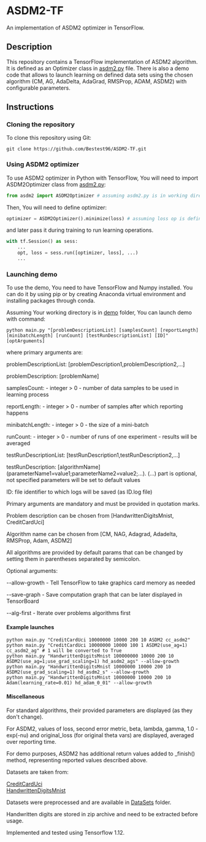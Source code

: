 # ASDM2-TF
An implementation of ASDM2 optimizer in TensorFlow. 

## Description
This repository contains a TensorFlow implementation of ASDM2 algorithm. It is defined
as an Optimizer class in [asdm2.py](asdm2.py) file. There is also a demo
code that allows to launch learning on defined data sets using the chosen algorithm
(CM, AG, AdaDelta, AdaGrad, RMSProp, ADAM, ASDM2) with configurable parameters. 

## Instructions
### Cloning the repository
To clone this repository using Git:
```
git clone https://github.com/Bestest96/ASDM2-TF.git
```
### Using ASDM2 optimizer
To use ASDM2 optimizer in Python with TensorFlow, You will need to 
import ASDM2Optimizer class from [asdm2.py](asdm2.py):
```python
from asdm2 import ASDM2Optimizer # assuming asdm2.py is in working directory
```
Then, You will need to define optimizer:
```python
optimizer = ASDM2Optimizer().minimize(loss) # assuming loss op is defined earlier
```
and later pass it during training to run learning operations.
```python
with tf.Session() as sess:
    ...
    opt, loss = sess.run([optimizer, loss], ...)
    ...
```
### Launching demo
To use the demo, You need to have TensorFlow and Numpy installed. You can do it
by using pip or by creating Anaconda virtual environment and installing packages
through conda. 

Assuming Your working directory is in [demo](/demo) folder, You can launch demo
with command:
```
python main.py "[problemDescriptionList] [samplesCount] [reportLength] [minibatchLength] [runCount] [testRunDescriptionList] [ID]" [optArguments]
```
where primary arguments are:

problemDescriptionList: \[problemDescription1,problemDescription2,...\]	

problemDescription: \[problemName\]
	
samplesCount: - integer > 0 - number of data samples to be used in learning process

reportLength: - integer > 0 - number of samples after which reporting happens

minibatchLength: - integer > 0 - the size of a mini-batch

runCount: - integer > 0 - number of runs of one experiment - results will be averaged

testRunDescriptionList:	\[testRunDescription1,testRunDescription2,...\]

testRunDescription: \[algorithmName\](parameterName1=value1;parameterName2=value2;...). (...) part is optional, not specified parameters will be set to default values

ID: file identifier to which logs will be saved (as ID.log file)

Primary arguments are mandatory and must be provided in quotation marks.

Problem description can be chosen from \[HandwrittenDigitsMnist, CreditCardUci\]

Algorithm name can be chosen from \[CM, NAG, Adagrad, Adadelta, RMSProp, Adam, ASDM2\]

All algorithms are provided by default params that can be changed
by setting them in parentheses separated by semicolon. 

Optional arguments:

--allow-growth - Tell TensorFlow to take graphics card memory as needed
		
--save-graph - Save computation graph that can be later displayed in TensorBoard
		
--alg-first - Iterate over problems algorithms first

#### Example launches
```
python main.py "CreditCardUci 10000000 10000 200 10 ASDM2 cc_asdm2"
python main.py "CreditCardUci 10000000 10000 100 1 ASDM2(use_ag=1) cc_asdm2_ag" # 1 will be converted to True
python main.py "HandwrittenDigitsMnist 100000000 10000 200 10 ASDM2(use_ag=1;use_grad_scaling=1) hd_asdm2_ags" --allow-growth
python main.py "HandwrittenDigitsMnist 10000000 10000 200 10 ASDM2(use_grad_scaling=1) hd_asdm2_s" --allow-growth
python main.py "HandwrittenDigitsMnist 10000000 10000 200 10 Adam(learning_rate=0.01) hd_adam_0_01" --allow-growth
```

#### Miscellaneous
For standard algorithms, their provided parameters are displayed (as they don't change).

For ASDM2, values of loss, second error metric, beta, lambda, gamma, 1.0 - exp(-nu)
and original_loss (for original theta vars) are displayed, averaged over reporting time. 


For demo purposes, ASDM2 has additional return values added to _finish() method, 
representing reported values described above. 


Datasets are taken from:

[CreditCardUci](https://archive.ics.uci.edu/ml/datasets/default+of+credit+card+clients)  
[HandwrittenDigitsMnist](http://yann.lecun.com/exdb/mnist/)


Datasets were preprocessed and are available in [DataSets](/demo/DataSets) folder.


Handwritten digits are stored in zip archive and need to be extracted before usage.  


Implemented and tested using Tensorflow 1.12.
